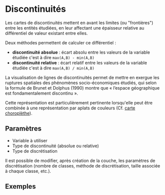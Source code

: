 # Discontinuités

Les cartes de discontinuités mettent en avant les limites (ou "frontières") entre les entités étudiées, en leur affectant une
épaisseur relative au différentiel de valeur existant entre elles.

Deux méthodes permettent de calculer ce différentiel :

- **discontinuité absolue** : écart absolu entre les valeurs de la variable étudiée c'est à dire `max(A,B) - min(A,B)`
- **discontinuité relative** : écart relatif entre les valeurs de la variable étudiée c'est à dire `max(A,B) / min(A,B)`

La visualisation de lignes de discontinuités permet de mettre en exergue les ruptures spatiales des phénomènes socio-économiques étudiés,
qui selon la formule de Brunet et Dolphus (1990) montre que « l’espace géographique est fondamentalement discontinu ».

Cette représentation est particulièrement pertinente lorsqu'elle peut être combinée à une représentation par aplats de couleurs (Cf. [carte choroplèthe](./choropleth)).

## Paramètres

- Variable à utiliser
- Type de discontinuité (absolue ou relative)
- Type de discrétisation

Il est possible de modifier, après création de la couche, les paramètres de discrétisation (nombre de classes, méthode de discrétisation, taille associée à chaque classe, etc.).

## Exemples

<ZoomImg
    src="/example-discontinuity.png"
    alt="Exemple de carte de discontinuité"
    caption="Exemple de carte de discontinuité"
/>
